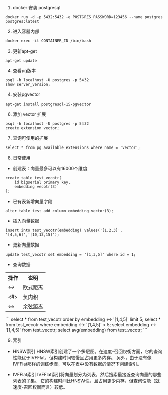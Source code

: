 1. docker 安装 postgresql
```
docker run -d -p 5432:5432 -e POSTGRES_PASSWORD=123456 --name postgres postgres:latest
```

2. 进入容器内部
```
docker exec -it CONTAINER_ID /bin/bash
```

3. 更新apt-get
```
apt-get update
```

4. 查看pg版本
```
psql -h localhost -U postgres -p 5432
show server_version;
```

4. 安装pgvector
```
apt-get install postgresql-15-pgvector
```

6. 添加 vector 扩展
```
psql -h localhost -U postgres -p 5432
create extension vector;
```

7. 查询可使用的扩展
```
select * from pg_available_extensions where name = 'vector';
```

8. 日常使用
+ 创建表：向量最多可以有16000个维度
```
create table test_vecotr(
    id bigserial primary key,
    embedding vecotr(3)
);
```

+ 已有表新增向量字段
```
alter table test add column embedding vector(3);
```

+ 插入向量数据
```
insert into test_vecotr(embedding) values('[1,2,3]', '[4,5,6]','[10,13,15]');
```

+ 更新向量数据
```
update test_vecotr set embedding = '[1,3,5]' where id = 1;
```

+ 查询数据
<table>
    <tr><th>操作</th><th>说明</th></tr>
    <tr><td><-></td><td>欧式距离</td></tr>
    <tr><td><#></td><td>负内积</td></tr>
    <tr><td><=></td><td>余弦距离</td></tr>
</table>
```
select * from test_vecotr order by embedding <-> '[1,4,5]' limit 5;
select * from test_vecotr where embedding <-> '[1,4,5]' < 5;
select embedding <-> '[1,4,5]' from test_vecotr;
select avg(embedding) from test_vecotr;
```

9. 索引
+ HNSW索引
HNSW索引创建了一个多层图。在速度-召回权衡方面，它的查询性能优于IVFFlat，但构建时间较慢且占用更多内存。
另外，由于没有像IVFFlat那样的训练步骤，可以在表中没有数据的情况下创建索引。

+ IVFFlat索引
IVFFlat索引将向量划分为列表，然后搜索最接近查询向量的那些列表的子集。
它的构建时间比HNSW快，且占用更少内存，但查询性能（就速度-召回权衡而言）较低。

